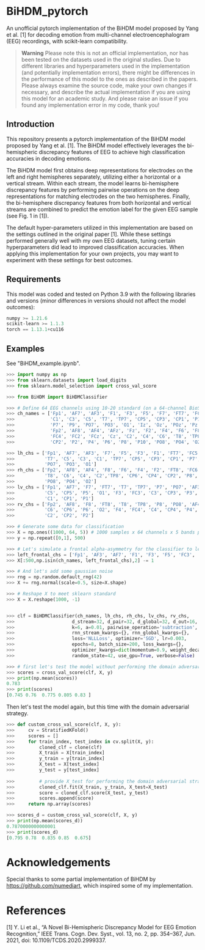 # BiHDM_pytorch
 An unofficial pytorch implementation of the BiHDM model proposed by Yang et al. [1] for decoding emotion from multi-channel electroencephalogram (EEG) recordings, with scikit-learn compatibility.

> **Warning**
> Please note this is not an official implementation, nor has been tested on the datasets used in the original studies. Due to different libraries and hyperparameters used in the implementation (and potentially implementation errors), there might be differences in the performance of this model to the ones as described in the papers. Please always examine the source code, make your own changes if necessary, and describe the actual implementation if you are using this model for an academic study. And please raise an issue if you found any implementation error in my code, thank you!

## Introduction

This repository presents a pytorch implementation of the BiHDM model proposed by Yang et al. [1]. The BiHDM model effectively leverages the bi-hemispheric discrepancy features of EEG to achieve high classification accuracies in decoding emotions. 

The BiHDM model first obtains deep representations for electrodes on the left and right hemispheres separately, utilizing either a horizontal or a vertical stream. Within each stream, the model learns bi-hemisphere discrepancy features by performing pairwise operations on the deep representations for matching electrodes on the two hemispheres. Finally, the bi-hemisphere discrepancy features from both horizontal and vertical streams are combined to predict the emotion label for the given EEG sample (see Fig. 1 in [1]).

The default hyper-parameters utilized in this implementation are based on the settings outlined in the original paper [1]. While these settings performed generally well with my own EEG datasets, tuning certain hyperparameters did lead to improved classification accuracies. When applying this implementation for your own projects, you may want to experiment with these settings for best outcomes.

## Requirements
This model was coded and tested on Python 3.9 with the following libraries and versions (minor differences in versions should not affect the model outcomes):

```Python
numpy >= 1.21.6
scikit-learn >= 1.1.3
torch == 1.13.1+cu116
```

## Examples

See "BiHDM_example.ipynb".

```Python
>>> import numpy as np
>>> from sklearn.datasets import load_digits
>>> from sklearn.model_selection import cross_val_score

>>> from BiHDM import BiHDMClassifier

>>> # Define 64 EEG channels using 10-20 standard (on a 64-channel BioSemi cap)
>>> ch_names = ['Fp1', 'AF7', 'AF3', 'F1', 'F3', 'F5', 'F7', 'FT7', 'FC5', 'FC3', 'FC1', 
>>>             'C1', 'C3', 'C5', 'T7', 'TP7', 'CP5', 'CP3', 'CP1', 'P1', 'P3', 'P5', 
>>>             'P7', 'P9', 'PO7', 'PO3', 'O1', 'Iz', 'Oz', 'POz', 'Pz', 'CPz', 'Fpz', 
>>>             'Fp2', 'AF8', 'AF4', 'AFz', 'Fz', 'F2', 'F4', 'F6', 'F8', 'FT8', 'FC6', 
>>>             'FC4', 'FC2', 'FCz', 'Cz', 'C2', 'C4', 'C6', 'T8', 'TP8', 'CP6', 'CP4', 
>>>             'CP2', 'P2', 'P4', 'P6', 'P8', 'P10', 'PO8', 'PO4', 'O2']

>>> lh_chs = ['Fp1', 'AF7', 'AF3', 'F7', 'F5', 'F3', 'F1', 'FT7', 'FC5', 'FC3', 'FC1', 
>>>           'T7', 'C5', 'C3', 'C1', 'TP7', 'CP5', 'CP3', 'CP1', 'P7', 'P5', 'P3', 'P1', 
>>>           'PO7', 'PO3', 'O1']
>>> rh_chs = ['Fp2', 'AF8', 'AF4', 'F8', 'F6', 'F4', 'F2', 'FT8', 'FC6', 'FC4', 'FC2', 
>>>           'T8', 'C6', 'C4', 'C2','TP8', 'CP6', 'CP4', 'CP2', 'P8', 'P6', 'P4', 'P2', 
>>>           'PO8', 'PO4', 'O2']
>>> lv_chs = ['Fp1', 'AF7', 'F7', 'FT7', 'T7', 'TP7', 'P7', 'PO7', 'AF3', 'F5', 'FC5', 
>>>           'C5', 'CP5', 'P5', 'O1', 'F3', 'FC3', 'C3', 'CP3', 'P3', 'PO3', 'F1', 'FC1', 
>>>           'C1', 'CP1', 'P1']
>>> rv_chs = ['Fp2', 'AF8', 'F8', 'FT8', 'T8', 'TP8', 'P8', 'PO8', 'AF4', 'F6', 'FC6', 
>>>           'C6', 'CP6', 'P6', 'O2', 'F4', 'FC4', 'C4', 'CP4', 'P4', 'PO4', 'F2', 'FC2', 
>>>           'C2', 'CP2', 'P2']

>>> # Generate some data for classification
>>> X = np.ones((1000, 64, 5)) # 1000 samples x 64 channels x 5 bands per channel (delta, theta, alpha, beta, gamma)
>>> y = np.repeat([0,1], 500)

>>> # Let's simulate a frontal alpha-asymmetry for the classifier to learn from
>>> left_frontal_chs = ['Fp1', 'AF3', 'AF7', 'F1', 'F3', 'F5', 'FC3', 'FC1']
>>> X[:500,np.isin(ch_names, left_frontal_chs),2] -= 1

>>> # And let's add some gaussian noise
>>> rng = np.random.default_rng(42)
>>> X += rng.normal(scale=0.5, size=X.shape)

>>> # Reshape X to meet sklearn standard
>>> X = X.reshape(1000, -1)


>>> clf = BiHDMClassifier(ch_names, lh_chs, rh_chs, lv_chs, rv_chs, 
>>>                     d_stream=32, d_pair=32, d_global=32, d_out=16, 
>>>                     k=6, a=0.01, pairwise_operation='subtraction', 
>>>                     rnn_stream_kwargs={}, rnn_global_kwargs={}, 
>>>                     loss='NLLLoss', optimizer='SGD', lr=0.003,
>>>                     epochs=8, batch_size=200, loss_kwargs={}, 
>>>                     optimizer_kwargs=dict(momentum=0.9, weight_decay=0.95),
>>>                     random_state=42, use_gpu=True, verbose=False)

>>> # first let's test the model without performing the domain adversarial strategy
>>> scores = cross_val_score(clf, X, y)
>>> print(np.mean(scores))
0.783
>>> print(scores)
[0.745 0.76  0.775 0.805 0.83 ]
```

Then let's test the model again, but this time with the domain adversarial strategy.

```Python
>>> def custom_cross_val_score(clf, X, y):
>>>     cv = StratifiedKFold()
>>>     scores = []
>>>     for train_index, test_index in cv.split(X, y):
>>>         cloned_clf = clone(clf)
>>>         X_train = X[train_index]
>>>         y_train = y[train_index]
>>>         X_test = X[test_index]
>>>         y_test = y[test_index]
        
>>>         # provide X_test for performing the domain adversarial strategy
>>>         cloned_clf.fit(X_train, y_train, X_test=X_test)
>>>         score = cloned_clf.score(X_test, y_test)
>>>         scores.append(score)
>>>     return np.array(scores)

>>> scores_d = custom_cross_val_score(clf, X, y)
>>> print(np.mean(scores_d))
0.7870000000000001
>>> print(scores_d)
[0.795 0.78  0.835 0.85  0.675]
```

# Acknowledgements
 Special thanks to some partial implementation of BiHDM by https://github.com/numediart, which inspired some of my implementation.

# References
 [1] Y. Li et al., “A Novel Bi-Hemispheric Discrepancy Model for EEG Emotion Recognition,” IEEE Trans. Cogn. Dev. Syst., vol. 13, no. 2, pp. 354–367, Jun. 2021, doi: 10.1109/TCDS.2020.2999337.

